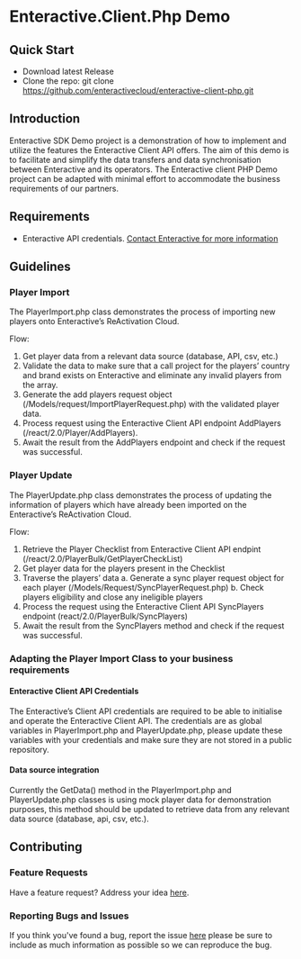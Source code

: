 Enteractive.Client.Php Demo
===========================

## Quick Start
- Download latest Release
- Clone the repo: git clone https://github.com/enteractivecloud/enteractive-client-php.git

## Introduction
Enteractive SDK Demo project is a demonstration of how to implement and utilize the features the Enteractive Client API offers. The aim of this demo is to facilitate and simplify the data transfers and data synchronisation between Enteractive and its operators. The Enteractive client PHP Demo project can be adapted with minimal effort to accommodate the business requirements of our partners. 

## Requirements

-	Enteractive API credentials. [Contact Enteractive for more information](https://enteractive.com/contact-us)

## Guidelines
### Player Import
The PlayerImport.php class demonstrates the process of importing new players onto Enteractive’s ReActivation Cloud.

Flow:
1.	Get player data from a relevant data source (database, API, csv, etc.)
2.	Validate the data to make sure that a call project for the players’ country and brand exists on Enteractive and eliminate any invalid players from the array.
3.	Generate the add players request object (/Models/request/ImportPlayerRequest.php) with the validated player data.
4.	Process request using the Enteractive Client API endpoint AddPlayers (/react/2.0/Player/AddPlayers).
5.	Await the result from the AddPlayers endpoint and check if the request was successful.

### Player Update
The PlayerUpdate.php class demonstrates the process of updating the information of players which have already been imported on the Enteractive’s ReActivation Cloud.

Flow:
1.	Retrieve the Player Checklist from Enteractive Client API endpint (/react/2.0/PlayerBulk/GetPlayerCheckList)
2.	Get player data for the players present in the Checklist 
3.	Traverse the players’ data 
a.	Generate a sync player request object for each player (/Models/Request/SyncPlayerRequest.php)
b.	Check players eligibility and close any ineligible players 
4.	Process the request using the Enteractive Client API SyncPlayers endpoint (react/2.0/PlayerBulk/SyncPlayers)
5.	Await the result from the SyncPlayers method and check if the request was successful.

### Adapting the Player Import Class to your business requirements
#### Enteractive Client API Credentials 
The Enteractive’s Client API credentials are required to be able to initialise and operate the Enteractive Client API. The credentials are as global variables in PlayerImport.php and PlayerUpdate.php, please update these variables with your credentials and make sure they are not stored in a public repository. 

#### Data source integration
Currently the GetData() method in the PlayerImport.php and PlayerUpdate.php classes is using mock player data for demonstration purposes, this method should be updated to retrieve data from any relevant data source (database, api, csv, etc.).  

## Contributing
### Feature Requests
Have a feature request? Address your idea [here](https://enteractive.com/contact-us).
### Reporting Bugs and Issues
If you think you've found a bug, report the issue [here](https://enteractive.com/contact-us) please be sure to include as much information as possible so we can reproduce the bug.



